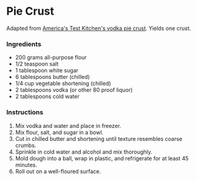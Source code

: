# Pie Crust

Adapted from [America's Test Kitchen's vodka pie crust](http://cooking.nytimes.com/recipes/12852-christopher-kimballs-foolproof-pie-dough). Yields one crust.

### Ingredients

- 200 grams all-purpose flour
- 1/2 teaspoon salt
- 1 tablespoon white sugar
- 6 tablespoons butter (chilled)
- 1/4 cup vegetable shortening (chilled)
- 2 tablespoons vodka (or other 80 proof liquor)
- 2 tablespoons cold water

### Instructions

1. Mix vodka and water and place in freezer.
2. Mix flour, salt, and sugar in a bowl. 
3. Cut in chilled butter and shortening until texture resembles coarse crumbs.
4. Sprinkle in cold water and alcohol and mix thoroughly.
5. Mold dough into a ball, wrap in plastic, and refrigerate for at least 45 minutes.
6. Roll out on a well-floured surface.
